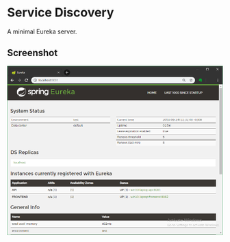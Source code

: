 # Service Discovery

A minimal Eureka server.

## Screenshot

![Google Chrome](../docs/screenshots/eureka.png)
